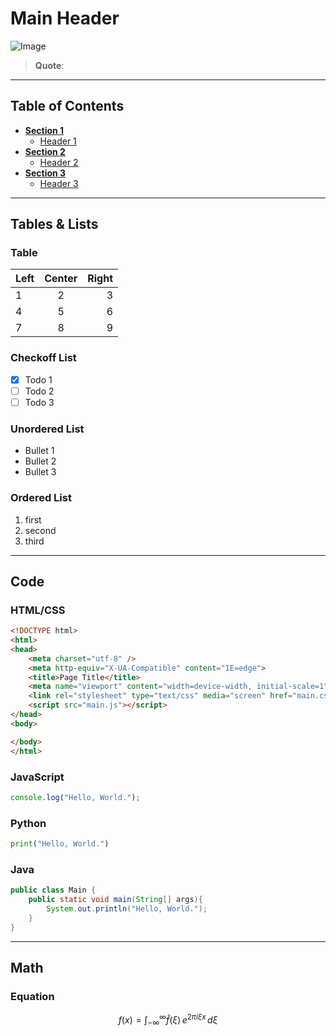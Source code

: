 # **Main Header** <!-- omit in toc -->

![Image](https://link)

> **Quote**:

---

## **Table of Contents** <!-- omit in toc -->

- [**Section 1**](#section-1)
  - [Header 1](#header-1)
- [**Section 2**](#section-2)
  - [Header 2](#header-2)
- [**Section 3**](#section-3)
  - [Header 3](#header-3)

---

## **Tables & Lists**

### Table

| Left | Center | Right |
| :--- | :----: | ----: |
| 1    |   2    |     3 |
| 4    |   5    |     6 |
| 7    |   8    |     9 |

### Checkoff List

- [x] Todo 1
- [ ] Todo 2
- [ ] Todo 3

### Unordered List

- Bullet 1
- Bullet 2
- Bullet 3

### Ordered List

1. first
2. second
3. third


---

## **Code**

### HTML/CSS

```html
<!DOCTYPE html>
<html>
<head>
    <meta charset="utf-8" />
    <meta http-equiv="X-UA-Compatible" content="IE=edge">
    <title>Page Title</title>
    <meta name="viewport" content="width=device-width, initial-scale=1">
    <link rel="stylesheet" type="text/css" media="screen" href="main.css" />
    <script src="main.js"></script>
</head>
<body>

</body>
</html>
```

### JavaScript

```javascript
console.log("Hello, World.");
```

### Python

```python
print("Hello, World.")
```

### Java

```java
public class Main {
    public static void main(String[] args){
        System.out.println("Hello, World.");
    }
}
```

---

## **Math**

### Equation

$$
f(x) = \int_{-\infty}^{\infty}
    \hat f(\xi)\,e^{2\pi i \xi x}
    \,d\xi
$$
